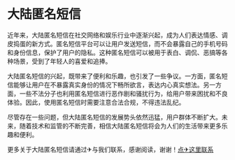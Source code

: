 # 大陆匿名短信

近年来，大陆匿名短信在社交网络和娱乐行业中逐渐兴起，成为人们表达情感、调皮捣蛋的新方式。匿名短信平台可以让用户发送短信，而不会暴露自己的手机号码和身份信息，保护了用户的隐私。这种匿名短信可以被用于表白、调侃、恶搞等各种场景，受到了年轻人的喜爱和追捧。

大陆匿名短信的兴起，既带来了便利和乐趣，也引发了一些争议。一方面，匿名短信能够让用户在不暴露真实身份的情况下畅所欲言，表达内心真实想法。另一方面，一些不法分子也利用匿名短信进行恶作剧和骚扰行为，给用户带来困扰和不良体验。因此，使用匿名短信时需要注意合法合规，不得违法乱纪。

尽管存在一些问题，但大陆匿名短信的发展势头依然迅猛，用户群体不断扩大。未来，随着技术和监管的不断完善，相信大陆匿名短信将会为人们的生活带来更多乐趣和便利。

更多关于大陆匿名短信请通过✈与我们联系，感谢阅读，谢谢！[点✈这里联系](https://sms.k02.cc)